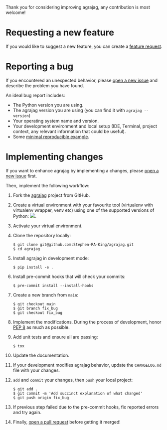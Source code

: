 Thank you for considering improving agrajag, any contribution is most welcome!

# Requesting a new feature

If you would like to suggest a new feature, you can create a [feature request](https://github.com/Stephen-RA-King/agrajag/issues/new?&template=feature_request.md).

# Reporting a bug

If you encountered an unexpected behavior, please [open a new issue](https://github.com/Stephen-RA-King/agrajag/issues/new)
and describe the problem you have found.

An ideal bug report includes:

-   The Python version you are using.
-   The agrajag version you are using (you can find it with `agrajag --version`)
-   Your operating system name and version.
-   Your development environment and local setup (IDE, Terminal, project context, any relevant information that could be useful).
-   Some [minimal reproducible example](https://stackoverflow.com/help/mcve).

# Implementing changes

If you want to enhance agrajag by implementing a changes, please [open a new issue](https://github.com/Stephen-RA-King/agrajag/issues/new) first.

Then, implement the following workflow:

1.  Fork the [agrajag](https://github.com/Stephen-RA-King/agrajag) project from GitHub.

2.  Create a virtual environment with your favourite tool (virtualenv with virtualenv wrapper, venv etc)
    using one of the supported versions of Python: ![](https://img.shields.io/pypi/pyversions/agrajag).

3.  Activate your virtual environment.

4.  Clone the repository locally:

        $ git clone git@github.com:Stephen-RA-King/agrajag.git
        $ cd agrajag

5.  Install agrajag in development mode:

        $ pip install -e .

6.  Install pre-commit hooks that will check your commits:

        $ pre-commit install --install-hooks

7.  Create a new branch from `main`:

        $ git checkout main
        $ git branch fix_bug
        $ git checkout fix_bug

8.  Implement the modifications. During the process of development, honor [PEP 8](https://www.python.org/dev/peps/pep-0008/) as much as possible.

9.  Add unit tests and ensure all are passing:

        $ tox

10. Update the documentation.

11. If your development modifies agrajag behavior, update the `CHANGELOG.md` file with your changes.

12. `add` and `commit` your changes, then `push` your local project:

        $ git add .
        $ git commit -m 'Add succinct explanation of what changed'
        $ git push origin fix_bug

13. If previous step failed due to the pre-commit hooks, fix reported errors and try again.

14. Finally, [open a pull request](Stephen-RA-King/agrajag/compare) before getting it merged!
